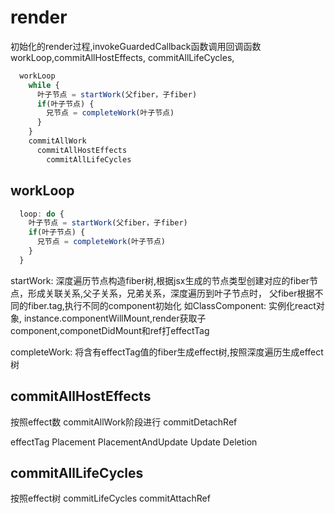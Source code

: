 # render
初始化的render过程,invokeGuardedCallback函数调用回调函数workLoop,commitAllHostEffects, commitAllLifeCycles,
```js
  workLoop
    while {
      叶子节点 = startWork(父fiber，子fiber) 
      if(叶子节点) {
        兄节点 = completeWork(叶子节点)
      }
    }
    commitAllWork
      commitAllHostEffects
        commitAllLifeCycles
```

## workLoop
```js   
  loop: do {
    叶子节点 = startWork(父fiber，子fiber) 
    if(叶子节点) {
      兄节点 = completeWork(叶子节点)
    }
  }
```
startWork: 深度遍历节点构造fiber树,根据jsx生成的节点类型创建对应的fiber节点，形成关联关系,父子关系，兄弟关系，深度遍历到叶子节点时，
父fiber根据不同的fiber.tag,执行不同的component初始化
如ClassComponent: 实例化react对象, instance.componentWillMount,render获取子component,componetDidMount和ref打effectTag

completeWork: 将含有effectTag值的fiber生成effect树,按照深度遍历生成effect树

## commitAllHostEffects
按照effect数
commitAllWork阶段进行
commitDetachRef

effectTag
Placement
PlacementAndUpdate
Update
Deletion

## commitAllLifeCycles
按照effect树
commitLifeCycles
commitAttachRef
